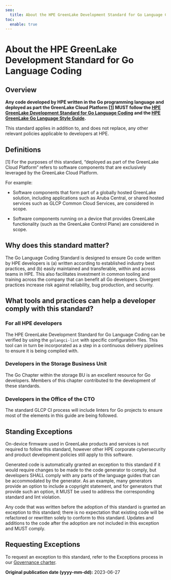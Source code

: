 ```yaml
---
seo:
  title: About the HPE GreenLake Development Standard for Go Language Coding | HPE GreenLake Cloud Platform
toc:
  enable: true
---
```


# About the HPE GreenLake Development Standard for Go Language Coding

## Overview

**Any code developed by HPE written in the Go programming language and deployed as part the GreenLake Cloud Platform [[1](#def-DeployedAsPartOfPlatform)] MUST follow the [HPE GreenLake Development Standard for Go Language Coding](../ratified/golang/go.md) and the [HPE GreenLake Go Language Style Guide](../ratified/golang/go_style_guide.md).**

This standard applies in addition to, and does not replace, any other relevant policies applicable to developers at HPE.

## Definitions

[1] <a name="def-DeployedAsPartOfPlatform"></a>For the purposes of this standard, “deployed as part of the GreenLake Cloud Platform” refers to software components that are exclusively leveraged by the GreenLake Cloud Platform.

For example:

* Software components that form part of a globally hosted GreenLake solution, including applications such as Aruba Central, or shared hosted services such as GLCP Common Cloud Services, are considered in scope.

* Software components running on a device that provides GreenLake functionality (such as the GreenLake Control Plane) are considered in scope.

## Why does this standard matter?

The Go Language Coding Standard is designed to ensure Go code written by HPE developers is (a) written according to established industry best practices, and (b) easily maintained and transferable, within and across teams in HPE. This also facilitates investment in common tooling and training across the company that can benefit all Go developers. Divergent practices increase risk against reliability, bug production, and security.

## What tools and practices can help a developer comply with this standard?

### For all HPE developers

The HPE GreenLake Development Standard for Go Language Coding can be verified by using the `golangci-lint` with specific configuration files. This tool can in turn be incorporated as a step in a continuous delivery pipelines to ensure it is being complied with.

### Developers in the Storage Business Unit

The Go Chapter within the storage BU is an excellent resource for Go developers. Members of this chapter contributed to the development of these standards.

### Developers in the Office of the CTO

The standard GLCP CI process will include linters for Go projects to ensure most of the elements in this guide are being followed.

## Standing Exceptions

On-device firmware used in GreenLake products and services is not required to follow this standard, however other HPE corporate cybersecurity and product development policies still apply to this software.

Generated code is automatically granted an exception to this standard if it would require changes to be made to the code generator to comply, but developers SHALL comply with any parts of the language guides that can be accommodated by the generator. As an example, many generators provide an option to include a copyright statement, and for generators that provide such an option, it MUST be used to address the corresponding standard and lint violation.

Any code that was written before the adoption of this standard is granted an exception to this standard; there is no expectation that existing code will be refactored or rewritten solely to conform to this standard. Updates and additions to the code after the adoption are not included in this exception and MUST comply.

## Requesting Exceptions

To request an exception to this standard, refer to the Exceptions process in our [Governance charter](../governance/index.md#audit-exemptions-to-policies).

**Original publication date (yyyy-mm-dd):** 2023-06-27
